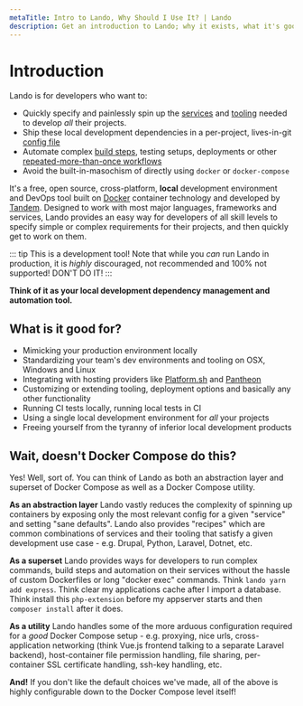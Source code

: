```yaml
---
metaTitle: Intro to Lando, Why Should I Use It? | Lando
description: Get an introduction to Lando; why it exists, what it's good for and how it differs from Docker Compose and other local development and DevOps tools.
---
```


# Introduction

Lando is for developers who want to:

* Quickly specify and painlessly spin up the [services](./../config/services.md) and [tooling](./../config/tooling.md) needed to develop _all_ their projects.
* Ship these local development dependencies in a per-project, lives-in-git [config file](./../config/lando.md)
* Automate complex [build steps](./../config/services.md#build-steps), testing setups, deployments or other [repeated-more-than-once workflows](./../config/events.md)
* Avoid the built-in-masochism of directly using `docker` or `docker-compose`

It's a free, open source, cross-platform, **local** development environment and DevOps tool built on [Docker](http://docker.com) container technology and developed by [Tandem](http://thinktandem.io). Designed to work with most major languages, frameworks and services, Lando provides an easy way for developers of all skill levels to specify simple or complex requirements for their projects, and then quickly get to work on them.

::: tip This is a development tool!
Note that while you _can_ run Lando in production, it is _highly_ discouraged, not recommended and 100% not supported! DON'T DO IT!
:::

**Think of it as your local development dependency management and automation tool.**

## What is it good for?

*   Mimicking your production environment locally
*   Standardizing your team's dev environments and tooling on OSX, Windows and Linux
*   Integrating with hosting providers like [Platform.sh](https://platform.sh) and [Pantheon](https://pantheon.io)
*   Customizing or extending tooling, deployment options and basically any other functionality
*   Running CI tests locally, running local tests in CI
*   Using a single local development environment for *all* your projects
*   Freeing yourself from the tyranny of inferior local development products

## Wait, doesn't Docker Compose do this?

Yes! Well, sort of. You can think of Lando as both an abstraction layer and superset of Docker Compose as well as a Docker Compose utility.

**As an abstraction layer** Lando vastly reduces the complexity of spinning up containers by exposing only the most relevant config for a given "service" and setting "sane defaults". Lando also provides "recipes" which are common combinations of services and their tooling that satisfy a given development use case - e.g. Drupal, Python, Laravel, Dotnet, etc.

**As a superset** Lando provides ways for developers to run complex commands, build steps and automation on their services without the hassle of custom Dockerfiles or long "docker exec" commands. Think `lando yarn add express`. Think clear my applications cache after I import a database. Think install this `php-extension` before my appserver starts and then `composer install` after it does.

**As a utility** Lando handles some of the more arduous configuration required for a *good* Docker Compose setup - e.g. proxying, nice urls, cross-application networking (think Vue.js frontend talking to a separate Laravel backend), host-container file permission handling, file sharing, per-container SSL certificate handling, ssh-key handling, etc.

**And!** If you don't like the default choices we've made, all of the above is highly configurable down to the Docker Compose level itself!
